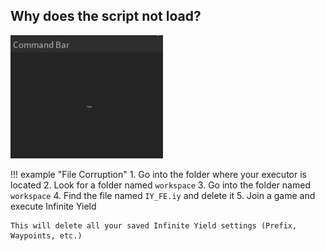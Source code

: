 <script src="../../assets/scroll.js"></script>

## Why does the script not load?

<img src="../../assets/stuck_loop.png" alt="infinite loading">

!!! example "File Corruption"
	1. Go into the folder where your executor is located
	2. Look for a folder named `workspace`
	3. Go into the folder named `workspace`
	4. Find the file named `IY_FE.iy` and delete it
	5. Join a game and execute Infinite Yield
	
	This will delete all your saved Infinite Yield settings (Prefix, Waypoints, etc.)
